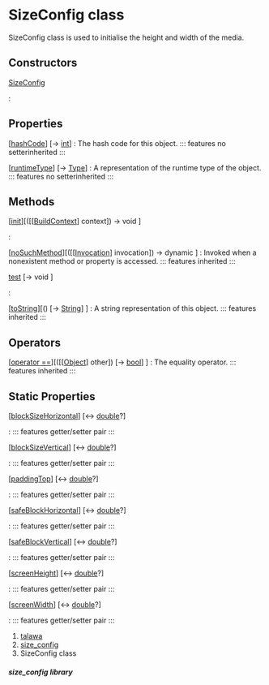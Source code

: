 
<div>

# SizeConfig class

</div>


SizeConfig class is used to initialise the height and width of the
media.



## Constructors

[SizeConfig](../services_size_config/SizeConfig/SizeConfig.md)

:   



## Properties

[[hashCode](https://api.flutter.dev/flutter/dart-core/Object/hashCode.html)] [→ [int](https://api.flutter.dev/flutter/dart-core/int-class.html)]
:   The hash code for this object.
    ::: features
    no setterinherited
    :::

[[runtimeType](https://api.flutter.dev/flutter/dart-core/Object/runtimeType.html)] [→ [Type](https://api.flutter.dev/flutter/dart-core/Type-class.html)]
:   A representation of the runtime type of the object.
    ::: features
    no setterinherited
    :::



## Methods

[[init](../services_size_config/SizeConfig/init.md)][([[[BuildContext](https://api.flutter.dev/flutter/widgets/BuildContext-class.md)] context]) → void ]

:   

[[noSuchMethod](https://api.flutter.dev/flutter/dart-core/Object/noSuchMethod.html)][([[[Invocation](https://api.flutter.dev/flutter/dart-core/Invocation-class.md)] invocation]) → dynamic ]
:   Invoked when a nonexistent method or property is accessed.
    ::: features
    inherited
    :::

[test](../services_size_config/SizeConfig/test.md) [→ void ]

:   

[[toString](https://api.flutter.dev/flutter/dart-core/Object/toString.html)][() [→ [String](https://api.flutter.dev/flutter/dart-core/String-class.html)] ]
:   A string representation of this object.
    ::: features
    inherited
    :::



## Operators

[[operator ==](https://api.flutter.dev/flutter/dart-core/Object/operator_equals.html)][([[[Object](https://api.flutter.dev/flutter/dart-core/Object-class.md)] other]) [→ [bool](https://api.flutter.dev/flutter/dart-core/bool-class.html)] ]
:   The equality operator.
    ::: features
    inherited
    :::



## Static Properties

[[blockSizeHorizontal](../services_size_config/SizeConfig/blockSizeHorizontal.md)] [↔ [double](https://api.flutter.dev/flutter/dart-core/double-class.html)?]

:   ::: features
    getter/setter pair
    :::

[[blockSizeVertical](../services_size_config/SizeConfig/blockSizeVertical.md)] [↔ [double](https://api.flutter.dev/flutter/dart-core/double-class.html)?]

:   ::: features
    getter/setter pair
    :::

[[paddingTop](../services_size_config/SizeConfig/paddingTop.md)] [↔ [double](https://api.flutter.dev/flutter/dart-core/double-class.html)?]

:   ::: features
    getter/setter pair
    :::

[[safeBlockHorizontal](../services_size_config/SizeConfig/safeBlockHorizontal.md)] [↔ [double](https://api.flutter.dev/flutter/dart-core/double-class.html)?]

:   ::: features
    getter/setter pair
    :::

[[safeBlockVertical](../services_size_config/SizeConfig/safeBlockVertical.md)] [↔ [double](https://api.flutter.dev/flutter/dart-core/double-class.html)?]

:   ::: features
    getter/setter pair
    :::

[[screenHeight](../services_size_config/SizeConfig/screenHeight.md)] [↔ [double](https://api.flutter.dev/flutter/dart-core/double-class.html)?]

:   ::: features
    getter/setter pair
    :::

[[screenWidth](../services_size_config/SizeConfig/screenWidth.md)] [↔ [double](https://api.flutter.dev/flutter/dart-core/double-class.html)?]

:   ::: features
    getter/setter pair
    :::







1.  [talawa](../index.md)
2.  [size_config](../services_size_config/)
3.  SizeConfig class

##### size_config library







